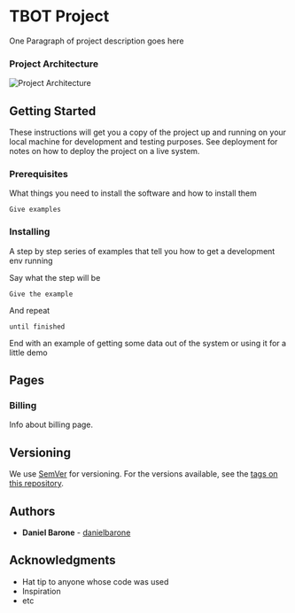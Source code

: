 # TBOT Project

One Paragraph of project description goes here

### Project Architecture

![Project Architecture](https://drive.google.com/uc?export=view&id=15o4kTQ0qtVRs5bZwOp1VQwM4DjHkr7y)

## Getting Started

These instructions will get you a copy of the project up and running on your local machine for development and testing purposes. See deployment for notes on how to deploy the project on a live system.

### Prerequisites

What things you need to install the software and how to install them

```
Give examples
```

### Installing

A step by step series of examples that tell you how to get a development env running

Say what the step will be

```
Give the example
```

And repeat

```
until finished
```

End with an example of getting some data out of the system or using it for a little demo

## Pages

### Billing

Info about billing page.

## Versioning

We use [SemVer](http://semver.org/) for versioning. For the versions available, see the [tags on this repository](https://github.com/your/project/tags). 

## Authors

* **Daniel Barone** - [danielbarone](https://github.com/danielbarone)

## Acknowledgments

* Hat tip to anyone whose code was used
* Inspiration
* etc
